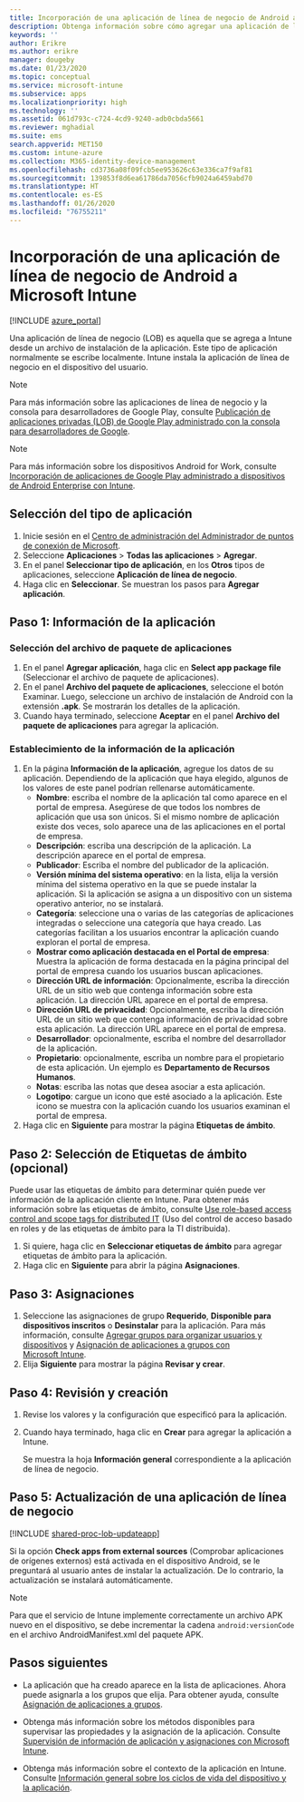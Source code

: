 ```yaml
---
title: Incorporación de una aplicación de línea de negocio de Android a Microsoft Intune
description: Obtenga información sobre cómo agregar una aplicación de línea de negocio (LOB) de Android a Microsoft Intune.
keywords: ''
author: Erikre
ms.author: erikre
manager: dougeby
ms.date: 01/23/2020
ms.topic: conceptual
ms.service: microsoft-intune
ms.subservice: apps
ms.localizationpriority: high
ms.technology: ''
ms.assetid: 061d793c-c724-4cd9-9240-adb0cbda5661
ms.reviewer: mghadial
ms.suite: ems
search.appverid: MET150
ms.custom: intune-azure
ms.collection: M365-identity-device-management
ms.openlocfilehash: cd3736a08f09fcb5ee953626c63e336ca7f9af81
ms.sourcegitcommit: 139853f8d6ea61786da7056cfb9024a6459abd70
ms.translationtype: HT
ms.contentlocale: es-ES
ms.lasthandoff: 01/26/2020
ms.locfileid: "76755211"
---
```

# <a name="add-an-android-line-of-business-app-to-microsoft-intune"></a>Incorporación de una aplicación de línea de negocio de Android a Microsoft Intune

[!INCLUDE [azure_portal](../includes/azure_portal.md)]

Una aplicación de línea de negocio (LOB) es aquella que se agrega a Intune desde un archivo de instalación de la aplicación. Este tipo de aplicación normalmente se escribe localmente. Intune instala la aplicación de línea de negocio en el dispositivo del usuario. 

> [!Note]
> Para más información sobre las aplicaciones de línea de negocio y la consola para desarrolladores de Google Play, consulte [Publicación de aplicaciones privadas (LOB) de Google Play administrado con la consola para desarrolladores de Google](apps-add-android-for-work.md?#managed-google-play-private-lob-app-publishing-using-the-google-developer-console). 

> [!Note]
> Para más información sobre los dispositivos Android for Work, consulte [Incorporación de aplicaciones de Google Play administrado a dispositivos de Android Enterprise con Intune](apps-add-android-for-work.md). 

## <a name="select-the-app-type"></a>Selección del tipo de aplicación

1. Inicie sesión en el [Centro de administración del Administrador de puntos de conexión de Microsoft](https://go.microsoft.com/fwlink/?linkid=2109431).
2. Seleccione **Aplicaciones** > **Todas las aplicaciones** > **Agregar**.
3. En el panel **Seleccionar tipo de aplicación**, en los **Otros** tipos de aplicaciones, seleccione **Aplicación de línea de negocio**.
4. Haga clic en **Seleccionar**. Se muestran los pasos para **Agregar aplicación**.

## <a name="step-1---app-information"></a>Paso 1: Información de la aplicación

### <a name="select-the-app-package-file"></a>Selección del archivo de paquete de aplicaciones

1. En el panel **Agregar aplicación**, haga clic en **Select app package file** (Seleccionar el archivo de paquete de aplicaciones). 
2. En el panel **Archivo del paquete de aplicaciones**, seleccione el botón Examinar. Luego, seleccione un archivo de instalación de Android con la extensión **.apk**.
   Se mostrarán los detalles de la aplicación.
3. Cuando haya terminado, seleccione **Aceptar** en el panel **Archivo del paquete de aplicaciones** para agregar la aplicación.

### <a name="set-app-information"></a>Establecimiento de la información de la aplicación

1. En la página **Información de la aplicación**, agregue los datos de su aplicación. Dependiendo de la aplicación que haya elegido, algunos de los valores de este panel podrían rellenarse automáticamente.
    - **Nombre**: escriba el nombre de la aplicación tal como aparece en el portal de empresa. Asegúrese de que todos los nombres de aplicación que usa son únicos. Si el mismo nombre de aplicación existe dos veces, solo aparece una de las aplicaciones en el portal de empresa.
    - **Descripción**: escriba una descripción de la aplicación. La descripción aparece en el portal de empresa.
    - **Publicador**: Escriba el nombre del publicador de la aplicación.
    - **Versión mínima del sistema operativo**: en la lista, elija la versión mínima del sistema operativo en la que se puede instalar la aplicación. Si la aplicación se asigna a un dispositivo con un sistema operativo anterior, no se instalará.
    - **Categoría**: seleccione una o varias de las categorías de aplicaciones integradas o seleccione una categoría que haya creado. Las categorías facilitan a los usuarios encontrar la aplicación cuando exploran el portal de empresa.
    - **Mostrar como aplicación destacada en el Portal de empresa**: Muestra la aplicación de forma destacada en la página principal del portal de empresa cuando los usuarios buscan aplicaciones.
    - **Dirección URL de información**: Opcionalmente, escriba la dirección URL de un sitio web que contenga información sobre esta aplicación. La dirección URL aparece en el portal de empresa.
    - **Dirección URL de privacidad**: Opcionalmente, escriba la dirección URL de un sitio web que contenga información de privacidad sobre esta aplicación. La dirección URL aparece en el portal de empresa.
    - **Desarrollador**: opcionalmente, escriba el nombre del desarrollador de la aplicación.
    - **Propietario**: opcionalmente, escriba un nombre para el propietario de esta aplicación. Un ejemplo es **Departamento de Recursos Humanos**.
    - **Notas**: escriba las notas que desea asociar a esta aplicación.
    - **Logotipo**: cargue un icono que esté asociado a la aplicación. Este icono se muestra con la aplicación cuando los usuarios examinan el portal de empresa.
2. Haga clic en **Siguiente** para mostrar la página **Etiquetas de ámbito**.

## <a name="step-2---select-scope-tags-optional"></a>Paso 2: Selección de Etiquetas de ámbito (opcional)
Puede usar las etiquetas de ámbito para determinar quién puede ver información de la aplicación cliente en Intune. Para obtener más información sobre las etiquetas de ámbito, consulte [Use role-based access control and scope tags for distributed IT](../fundamentals/scope-tags.md) (Uso del control de acceso basado en roles y de las etiquetas de ámbito para la TI distribuida).

1. Si quiere, haga clic en **Seleccionar etiquetas de ámbito** para agregar etiquetas de ámbito para la aplicación. 
2. Haga clic en **Siguiente** para abrir la página **Asignaciones**.

## <a name="step-3---assignments"></a>Paso 3: Asignaciones

1. Seleccione las asignaciones de grupo **Requerido**, **Disponible para dispositivos inscritos** o **Desinstalar** para la aplicación. Para más información, consulte [Agregar grupos para organizar usuarios y dispositivos](~/fundamentals/groups-add.md) y [Asignación de aplicaciones a grupos con Microsoft Intune](apps-deploy.md).
2. Elija **Siguiente** para mostrar la página **Revisar y crear**. 

## <a name="step-4---review--create"></a>Paso 4: Revisión y creación

1. Revise los valores y la configuración que especificó para la aplicación.
2. Cuando haya terminado, haga clic en **Crear** para agregar la aplicación a Intune.

    Se muestra la hoja **Información general** correspondiente a la aplicación de línea de negocio.

## <a name="step-5-update-a-line-of-business-app"></a>Paso 5: Actualización de una aplicación de línea de negocio

[!INCLUDE [shared-proc-lob-updateapp](../includes/shared-proc-lob-updateapp.md)]

Si la opción **Check apps from external sources** (Comprobar aplicaciones de orígenes externos) está activada en el dispositivo Android, se le preguntará al usuario antes de instalar la actualización. De lo contrario, la actualización se instalará automáticamente.

> [!Note]
> Para que el servicio de Intune implemente correctamente un archivo APK nuevo en el dispositivo, se debe incrementar la cadena `android:versionCode` en el archivo AndroidManifest.xml del paquete APK.

## <a name="next-steps"></a>Pasos siguientes

- La aplicación que ha creado aparece en la lista de aplicaciones. Ahora puede asignarla a los grupos que elija. Para obtener ayuda, consulte [Asignación de aplicaciones a grupos](apps-deploy.md).

- Obtenga más información sobre los métodos disponibles para supervisar las propiedades y la asignación de la aplicación. Consulte [Supervisión de información de aplicación y asignaciones con Microsoft Intune](apps-monitor.md).

- Obtenga más información sobre el contexto de la aplicación en Intune. Consulte [Información general sobre los ciclos de vida del dispositivo y la aplicación](../fundamentals/device-lifecycle.md).
